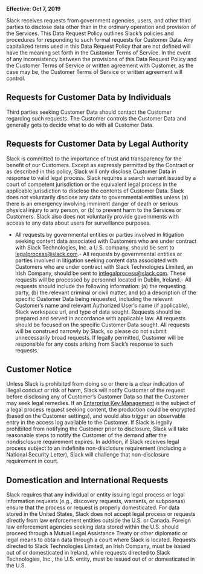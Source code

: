 
**Effective: Oct 7, 2019**

Slack receives requests from government agencies, users, and other third parties to disclose data other than in the ordinary operation and provision of the Services. This Data Request Policy outlines Slack’s policies and procedures for responding to such formal requests for Customer Data. Any capitalized terms used in this Data Request Policy that are not defined will have the meaning set forth in the Customer Terms of Service. In the event of any inconsistency between the provisions of this Data Request Policy and the Customer Terms of Service or written agreement with Customer, as the case may be, the Customer Terms of Service or written agreement will control.

## Requests for Customer Data by Individuals

Third parties seeking Customer Data should contact the Customer regarding such requests. The Customer controls the Customer Data and generally gets to decide what to do with all Customer Data.

## Requests for Customer Data by Legal Authority

Slack is committed to the importance of trust and transparency for the benefit of our Customers. Except as expressly permitted by the Contract or as described in this policy, Slack will only disclose Customer Data in response to valid legal process. Slack requires a search warrant issued by a court of competent jurisdiction or the equivalent legal process in the applicable jurisdiction to disclose the contents of Customer Data. Slack does not voluntarily disclose any data to governmental entities unless (a) there is an emergency involving imminent danger of death or serious physical injury to any person, or (b) to prevent harm to the Services or Customers. Slack also does not voluntarily provide governments with access to any data about users for surveillance purposes.
- All requests by governmental entities or parties involved in litigation seeking content data associated with Customers who are under contract with Slack Technologies, Inc. a U.S. company, should be sent to [legalprocess@slack.com](mailto:legalprocess@slack.com).- All requests by governmental entities or parties involved in litigation seeking content data associated with Customers who are under contract with Slack Technologies Limited, an Irish Company, should be sent to [intlegalprocess@slack.com](mailto:intlegalprocess@slack.com). These requests will be processed by personnel located in Dublin, Ireland.- All requests should include the following information: (a) the requesting party, (b) the relevant criminal or civil matter, and (c) a description of the specific Customer Data being requested, including the relevant Customer’s name and relevant Authorized User’s name (if applicable), Slack workspace url, and type of data sought.
Requests should be prepared and served in accordance with applicable law. All requests should be focused on the specific Customer Data sought. All requests will be construed narrowly by Slack, so please do not submit unnecessarily broad requests. If legally permitted, Customer will be responsible for any costs arising from Slack’s response to such requests.

## Customer Notice

Unless Slack is prohibited from doing so or there is a clear indication of illegal conduct or risk of harm, Slack will notify Customer of the request before disclosing any of Customer’s Customer Data so that the Customer may seek legal remedies.  If an [Enterprise Key Management](/enterprise-key-management) is the subject of a legal process request seeking content, the production could be encrypted (based on the Customer settings), and would also trigger an observable entry in the access log available to the Customer. If Slack is legally prohibited from notifying the Customer prior to disclosure, Slack will take reasonable steps to notify the Customer of the demand after the nondisclosure requirement expires. In addition, if Slack receives legal process subject to an indefinite non-disclosure requirement (including a National Security Letter), Slack will challenge that non-disclosure requirement in court.

## Domestication and International Requests

Slack requires that any individual or entity issuing legal process or legal information requests (e.g., discovery requests, warrants, or subpoenas) ensure that the process or request is properly domesticated. For data stored in the United States, Slack does not accept legal process or requests directly from law enforcement entities outside the U.S. or Canada.  Foreign law enforcement agencies seeking data stored within the U.S. should proceed through a Mutual Legal Assistance Treaty or other diplomatic or legal means to obtain data through a court where Slack is located. Requests directed to Slack Technologies Limited, an Irish Company, must be issued out of or domesticated in Ireland, while requests directed to Slack Technologies, Inc., the U.S. entity, must be issued out of or domesticated in the U.S.
